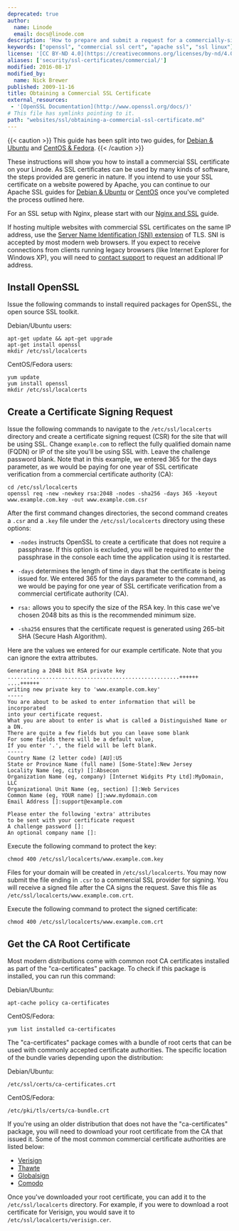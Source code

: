 ```yaml
---
deprecated: true
author:
  name: Linode
  email: docs@linode.com
description: 'How to prepare and submit a request for a commercially-signed SSL certificate.'
keywords: ["openssl", "commercial ssl cert", "apache ssl", "ssl linux"]
license: '[CC BY-ND 4.0](https://creativecommons.org/licenses/by-nd/4.0)'
aliases: ['security/ssl-certificates/commercial/']
modified: 2016-08-17
modified_by:
  name: Nick Brewer
published: 2009-11-16
title: Obtaining a Commercial SSL Certificate
external_resources:
 - '[OpenSSL Documentation](http://www.openssl.org/docs/)'
# This file has symlinks pointing to it.
path: "websites/ssl/obtaining-a-commercial-ssl-certificate.md"
---
```


{{< caution >}}
This guide has been split into two guides, for [Debian & Ubuntu](/docs/security/ssl/obtain-a-commercially-signed-ssl-certificate-on-debian-and-ubuntu) and [CentOS & Fedora](/docs/security/ssl/obtain-a-commercially-signed-ssl-certificate-on-centos-and-fedora).
{{< /caution >}}

These instructions will show you how to install a commercial SSL certificate on your Linode. As SSL certificates can be used by many kinds of software, the steps provided are generic in nature. If you intend to use your SSL certificate on a website powered by Apache, you can continue to our Apache SSL guides for [Debian & Ubuntu](/docs/security/ssl/ssl-apache2-debian-ubuntu) or [CentOS](/docs/security/ssl/ssl-apache2-centos) once you've completed the process outlined here.

For an SSL setup with Nginx, please start with our [Nginx and SSL](/docs/security/ssl/provide-encrypted-resource-access-using-ssl-certificates-on-nginx) guide.

If hosting multiple websites with commercial SSL certificates on the same IP address, use the [Server Name Identification (SNI) extension](https://wiki.apache.org/httpd/NameBasedSSLVHostsWithSNI) of TLS. SNI is accepted by most modern web browsers. If you expect to receive connections from clients running legacy browsers (like Internet Explorer for Windows XP), you will need to [contact support](/docs/platform/support) to request an additional IP address.

## Install OpenSSL

Issue the following commands to install required packages for OpenSSL, the open source SSL toolkit.

Debian/Ubuntu users:

    apt-get update && apt-get upgrade
    apt-get install openssl
    mkdir /etc/ssl/localcerts

CentOS/Fedora users:

    yum update
    yum install openssl
    mkdir /etc/ssl/localcerts

## Create a Certificate Signing Request

Issue the following commands to navigate to the `/etc/ssl/localcerts` directory and create a certificate signing request (CSR) for the site that will be using SSL. Change `example.com` to reflect the fully qualified domain name (FQDN) or IP of the site you'll be using SSL with. Leave the challenge password blank. Note that in this example, we entered 365 for the days parameter, as we would be paying for one year of SSL certificate verification from a commercial certificate authority (CA):

    cd /etc/ssl/localcerts
    openssl req -new -newkey rsa:2048 -nodes -sha256 -days 365 -keyout www.example.com.key -out www.example.com.csr

After the first command changes directories, the second command creates a `.csr` and a `.key` file under the `/etc/ssl/localcerts` directory using these options:

* `-nodes` instructs OpenSSL to create a certificate that does not require a passphrase. If this option is excluded, you will be required to enter the passphrase in the console each time the application using it is restarted.

* `-days` determines the length of time in days that the certificate is being issued for. We entered 365 for the days parameter to the command, as we would be paying for one year of SSL certificate verification from a commercial certificate authority (CA).

* `rsa:` allows you to specify the size of the RSA key. In this case we've chosen 2048 bits as this is the recommended minimum size.

* `-sha256` ensures that the certificate request is generated using 265-bit SHA (Secure Hash Algorithm).

Here are the values we entered for our example certificate. Note that you can ignore the extra attributes.

    Generating a 2048 bit RSA private key
    ......................................................++++++
    ....++++++
    writing new private key to 'www.example.com.key'
    -----
    You are about to be asked to enter information that will be incorporated
    into your certificate request.
    What you are about to enter is what is called a Distinguished Name or a DN.
    There are quite a few fields but you can leave some blank
    For some fields there will be a default value,
    If you enter '.', the field will be left blank.
    -----
    Country Name (2 letter code) [AU]:US
    State or Province Name (full name) [Some-State]:New Jersey
    Locality Name (eg, city) []:Absecon
    Organization Name (eg, company) [Internet Widgits Pty Ltd]:MyDomain, LLC
    Organizational Unit Name (eg, section) []:Web Services
    Common Name (eg, YOUR name) []:www.mydomain.com
    Email Address []:support@example.com

    Please enter the following 'extra' attributes
    to be sent with your certificate request
    A challenge password []:
    An optional company name []:

Execute the following command to protect the key:

    chmod 400 /etc/ssl/localcerts/www.example.com.key

Files for your domain will be created in `/etc/ssl/localcerts`. You may now submit the file ending in `.csr` to a commercial SSL provider for signing. You will receive a signed file after the CA signs the request. Save this file as `/etc/ssl/localcerts/www.example.com.crt`.

Execute the following command to protect the signed certificate:

    chmod 400 /etc/ssl/localcerts/www.example.com.crt

## Get the CA Root Certificate

Most modern distributions come with common root CA certificates installed as part of the "ca-certificates" package. To check if this package is installed, you can run this command:

Debian/Ubuntu:

    apt-cache policy ca-certificates

CentOS/Fedora:

    yum list installed ca-certificates

The "ca-certificates" package comes with a bundle of root certs that can be used with commonly accepted certificate authorities. The specific location of the bundle varies depending upon the distribution:

Debian/Ubuntu:

    /etc/ssl/certs/ca-certificates.crt

CentOS/Fedora:

    /etc/pki/tls/certs/ca-bundle.crt


If you're using an older distribution that does not have the "ca-certificates" package, you will need to download your root certificate from the CA that issued it. Some of the most common commercial certificate authorities are listed below:

-   [Verisign](https://knowledge.verisign.com/support/ssl-certificates-support/index.html)
-   [Thawte](http://www.thawte.com/roots/index.html)
-   [Globalsign](http://www.globalsign.com/en//)
-   [Comodo](https://support.comodo.com/index.php?_m=downloads&_a=view&parentcategoryid=1&pcid=0&nav=0)

Once you've downloaded your root certificate, you can add it to the `/etc/ssl/localcerts` directory. For example, if you were to download a root certificate for Verisign, you would save it to `/etc/ssl/localcerts/verisign.cer`.
